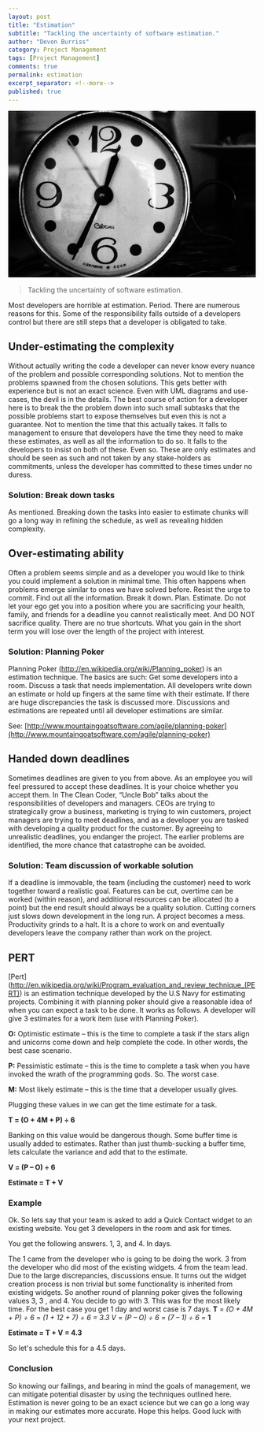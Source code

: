 ```yaml
---
layout: post
title: "Estimation"
subtitle: "Tackling the uncertainty of software estimation."
author: "Devon Burriss"
category: Project Management
tags: [Project Management]
comments: true
permalink: estimation
excerpt_separator: <!--more-->
published: true
---
```

![retro clock](/img/posts/2014/old-clock-800.jpg)

> Tackling the uncertainty of software estimation.

Most developers are horrible at estimation. Period. There are numerous reasons for this. Some of the responsibility falls outside of a developers control but there are still steps that a developer is obligated to take. 
<!--more-->

## Under-estimating the complexity

Without actually writing the code a developer can never know every nuance of the problem and possible corresponding solutions. Not to mention the problems spawned from the chosen solutions. This gets better with experience but is not an exact science. Even with UML diagrams and use-cases, the devil is in the details. The best course of action for a developer here is to break the the problem down into such small subtasks that the possible problems start to expose themselves but even this is not a guarantee. Not to mention the time that this actually takes. It falls to management to ensure that developers have the time they need to make these estimates, as well as all the information to do so. It falls to the developers to insist on both of these. Even so. These are only estimates and should be seen as such and not taken by any stake-holders as commitments, unless the developer has committed to these times under no duress. 

### Solution: Break down tasks 

As mentioned. Breaking down the tasks into easier to estimate chunks will go a long way in refining the schedule, as well as revealing hidden complexity. 

## Over-estimating ability

Often a problem seems simple and as a developer you would like to think you could implement a solution in minimal time. This often happens when problems emerge similar to ones we have solved before. Resist the urge to commit. Find out all the information. Break it down. Plan. Estimate. Do not let your ego get you into a position where you are sacrificing your health, family, and friends for a deadline you cannot realistically meet. And DO NOT sacrifice quality. There are no true shortcuts. What you gain in the short term you will lose over the length of the project with interest. 

### Solution: Planning Poker 

Planning Poker (http://en.wikipedia.org/wiki/Planning_poker) is an estimation technique. The basics are such: 
Get some developers into a room. 
Discuss a task that needs implementation. 
All developers write down an estimate or hold up fingers at the same time with their estimate. 
If there are huge discrepancies the task is discussed more. Discussions and estimations are repeated until all developer estimations are similar. 

See: [http://www.mountaingoatsoftware.com/agile/planning-poker](http://www.mountaingoatsoftware.com/agile/planning-poker)

## Handed down deadlines 

Sometimes deadlines are given to you from above. As an employee you will feel pressured to accept these deadlines. It is your choice whether you accept them. In The Clean Coder, “Uncle Bob” talks about the responsibilities of developers and managers. CEOs are trying to strategically grow a business, marketing is trying to win customers, project managers are trying to meet deadlines, and as a developer you are tasked with developing a quality product for the customer. By agreeing to unrealistic deadlines, you endanger the project. The earlier problems are identified, the more chance that catastrophe can be avoided. 

### Solution: Team discussion of workable solution 

If a deadline is immovable, the team (including the customer) need to work together toward a realistic goal. Features can be cut, overtime can be worked (within reason), and additional resources can be allocated (to a point) but the end result should always be a quality solution. Cutting corners just slows down development in the long run. A project becomes a mess. Productivity grinds to a halt. It is a chore to work on and eventually developers leave the company rather than work on the project.

## PERT

[Pert] (http://en.wikipedia.org/wiki/Program_evaluation_and_review_technique_(PERT)) is an estimation technique developed by the U.S Navy for estimating projects. Combining it with planning poker should give a reasonable idea of when you can expect a task to be done. It works as follows. 
A developer will give 3 estimates for a work item (use with Planning Poker). 

**O:** Optimistic estimate – this is the time to complete a task if the stars align and unicorns come down and help complete the code. In other words, the best case scenario.

**P:** Pessimistic estimate – this is the time to complete a task when you have invoked the wrath of the programming gods. So. The worst case. 

**M:** Most likely estimate – this is the time that a developer usually gives. 

Plugging these values in we can get the time estimate for a task. 

**T = (O + 4M + P) ÷ 6**

Banking on this value would be dangerous though. Some buffer time is usually added to estimates. Rather than just thumb-sucking a buffer time, lets calculate the variance and add that to the estimate. 

**V = (P – O) ÷ 6** 

**Estimate = T + V** 

### Example 

Ok. So lets say that your team is asked to add a Quick Contact widget to an existing website. You get 3 developers in the room and ask for times. 

You get the following answers. 1, 3, and 4. In days. 

The 1 came from the developer who is going to be doing the work. 3 from the developer who did most of the existing widgets. 4 from the team lead. Due to the large discrepancies, discussions ensue. It turns out the widget creation process is non trivial but some functionality is inherited from existing widgets. So another round of planning poker gives the following values 3, 3 , and 4. You decide to go with 3. 
This was for the most likely time. For the best case you get 1 day and worst case is 7 days. 
**T** = *(O + 4M + P) ÷ 6* = *(1 + 12 + 7) ÷ 6 = 3.3 V* = *(P – O) ÷ 6* = *(7 – 1) ÷ 6* = **1** 

**Estimate = T + V = 4.3** 

So let's schedule this for a 4.5 days. 

### Conclusion 

So knowing our failings, and bearing in mind the goals of management, we can mitigate potential disaster by using the techniques outlined here. Estimation is never going to be an exact science but we can go a long way in making our estimates more accurate. Hope this helps. Good luck with your next project.

